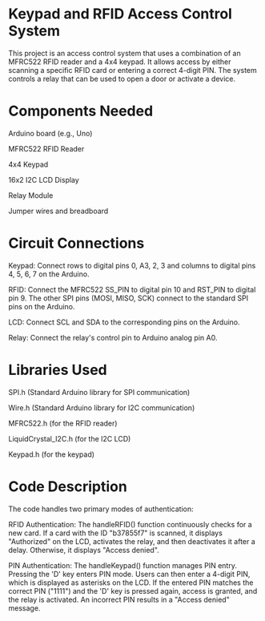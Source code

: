# Keypad and RFID Access Control System

This project is an access control system that uses a combination of an MFRC522 RFID reader and a 4x4 keypad. It allows access by either scanning a specific RFID card or entering a correct 4-digit PIN. The system controls a relay that can be used to open a door or activate a device.

# Components Needed

Arduino board (e.g., Uno)

MFRC522 RFID Reader 

4x4 Keypad 

16x2 I2C LCD Display 

Relay Module 

Jumper wires and breadboard

# Circuit Connections

Keypad: Connect rows to digital pins 0, A3, 2, 3 and columns to digital pins 4, 5, 6, 7 on the Arduino.


RFID: Connect the MFRC522 SS_PIN to digital pin 10 and RST_PIN to digital pin 9. The other SPI pins (MOSI, MISO, SCK) connect to the standard SPI pins on the Arduino.

LCD: Connect SCL and SDA to the corresponding pins on the Arduino.


Relay: Connect the relay's control pin to Arduino analog pin A0.



# Libraries Used

SPI.h (Standard Arduino library for SPI communication) 



Wire.h (Standard Arduino library for I2C communication) 


MFRC522.h (for the RFID reader) 


LiquidCrystal_I2C.h (for the I2C LCD) 



Keypad.h (for the keypad) 


# Code Description
The code handles two primary modes of authentication:


RFID Authentication: The handleRFID() function continuously checks for a new card. If a card with the ID "b37855f7" is scanned, it displays "Authorized" on the LCD, activates the relay, and then deactivates it after a delay. Otherwise, it displays "Access denied".

PIN Authentication: The handleKeypad() function manages PIN entry. Pressing the 'D' key enters PIN mode. Users can then enter a 4-digit PIN, which is displayed as asterisks on the LCD. If the entered PIN matches the correct PIN ("1111") and the 'D' key is pressed again, access is granted, and the relay is activated. An incorrect PIN results in a "Access denied" message.
